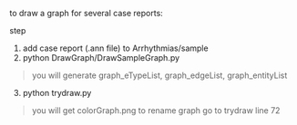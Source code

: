 to draw a graph for several case reports:

step
1. add case report (.ann file) to Arrhythmias/sample
2. python DrawGraph/DrawSampleGraph.py
 >you will generate graph_eTypeList, graph_edgeList, graph_entityList

3. python trydraw.py
 >you will get colorGraph.png
 >to rename graph go to trydraw line 72
